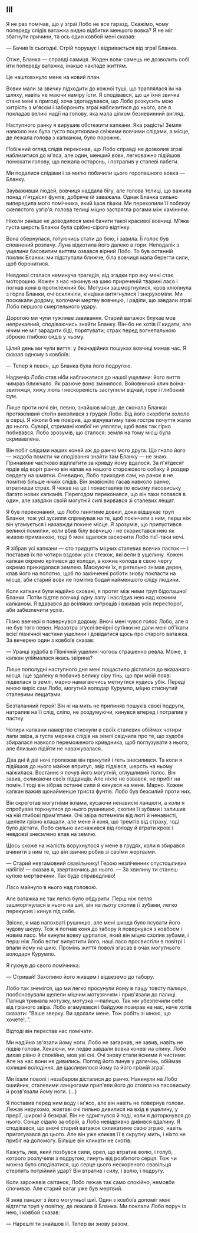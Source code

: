 ## ІІІ

Я не раз помічав, що у зграї Лобо не все гаразд.
Скажімо, чому попереду слідів ватажка видно відбитки меншого вовка?
Я не міг збагнути причини, та ось один ковбой мені сказав:

— Бачив їх сьогодні.
Стрій порушує і відривається від зграї Бланка.

Отже, Бланка — справді самиця.
Жоден вовк-самець не дозволить собі йти попереду ватажка, інакше накладе життям.

Це наштовхнуло мене на новий план.

Вовки мали за звичку підходити до кожної туші, що траплялася їм на шляху, навіть не маючи наміру їсти.
Я сподівався, що ця їхня звичка стане мені в пригоді, хоча здогадувався, що Лобо розкусить мою хитрість з м'ясом і заборонить зграї наблизитися до нього, але я покладав великі надії на голову, яка мала цілком безневинний вигляд.

Наступного ранку я вирушив обстежити капкани.
Яка радість!
Земля навколо них була густо поцяткована свіжими вовчими слідами, а місце, де лежала голова з капканом, було порожнє.

Побіжний огляд слідів переконав, що Лобо справді не дозволив зграї наблизитися до м'яса, але один, менший вовк, легковажно підійшов понюхати голову, що лежала осторонь, і потрапив у сталеві лабети.

Ми подалися слідами і за милю побачили цього горопашного вовка — Бланку.

Зауваживши людей, вовчиця наддала бігу, але голова телиці, що важила понад п'ятдесят фунтів, добряче їй заважала.
Однак Бланка сильно випередила мого помічника, який ішов пішки.
Ми перехопили її поблизу скелястого узгір'я: голова телиці міцно застрягла рогами між камінням.

Ніколи раніше не доводилося мені бачити такої красивої вовчиці.
М'яка густа шерсть Бланки була срібно-сірого відтінку.

Вона обернулася, готуючись стати до бою, і завила.
Її голос був сповнений розпачу.
Луна відкотила його далеко в гори.
Неподалік з ущелини басовитим виттям озвався вірний Лобо.
То був останній поклик Бланки: ми підступали ближче, біла вовчиця мала берегти сили, щоб боронитися.

Невдовзі сталася неминуча трагедія, від згадки про яку мені стає моторошно.
Кожен з нас накинув на шию приреченій тварині ласо і погнав коня в протилежний бік.
Мотузки зашморгнулися, кров хлюпнула з горла Бланки, очі оскляніли, кінцівки витягнулися і знерухоміли.
Ми поскакали додому, волочачи мертву вовчицю, і раділи, що завдали зграї Лобо першого смертельного удару.

Дорогою ми чули тужливе завивання.
Старий ватажок блукав мов неприкаяний, сподіваючись знайти Бланку.
Він-бо не хотів її кидати, але нічим не міг зарадити біді, порятувати; страх перед вогнепальною зброєю глибоко сидів у ньому.

Цілий день ми чули виття: у безнадійних пошуках вовчиці минав час.
Я сказав одному з ковбоїв:

— Тепер я певен, що Бланка була його подругою.

Надвечір Лобо став ніби наближатися до нашої ущелини: його виття чимраз ближчало.
Як разюче воно змінилося.
Войовничий клич воїна-звитяжця, хижу лють і нескореність заступили відчай, горе і глибокий сум.

Лише проти ночі він, певно, знайшов місце, де сконала Бланка: протяжливий стогін вихопився з грудей Лобо.
Від його скорботи хололо в серці.
Я ніколи б не повірив, що відчуватиму таке гостре почуття жалю до нього.
Суворі, стримані ковбої не уявляли, щоб вовк так гірко побивався.
Лобо зрозумів, що сталося: земля на тому місці була скривавлена.

Він побіг слідами наших коней аж до ранчо мого друга.
Що гнало його — жадоба помсти чи сподівання знайти там Бланку — не знаю.
Принаймні частково відплатити за кривду йому вдалося.
За п'ятдесят ярдів від воріт ранчо він напав на нашого сторожового собаку й роздер сердегу на шматки.
Очевидно, Лобо приходив сам, на ранок я не помітив більше нічиїх слідів.
Він знавісніло гасав навколо ранчо, втративши страх.
Я чекав на це і понаставляв по всьому пасовиську багато нових капканів.
Перегодом переконався, що він таки попався в один, але завдяки своїй могутній силі вирвався зі сталевих лещат.

Я був переконаний, що Лобо ганятиме довкіл, доки відшукає труп Бланки, тож усі зусилля спрямував на те, щоб покінчити з ним, перш ніж він угамується і назавжди покине місце.
Я зрозумів, що припустився великої помилки, коли вбив білу вовчицю і не скористався нею як живою приманкою, тоді б мені вдалося заскочити Лобо тієї-таки ночі.

Я зібрав усі капкани — сто тридцять міцних сталевих вовчих пасток — і поставив їх по чотири вздовж усіх стежок, які вели в ущелину.
Кожен капкан окремо кріпився до колоди, а кожна колода в свою чергу окремо прикидалася землею.
Маскуючи їх, я ретельно знімав дерен, клав його на полотно, щоб по закінченні роботи знову покласти на місце, аби старий вовк не помітив бодай найменшого сліду людини.

Коли капкани були надійно сховані, я протяг між ними труп бідолашної Бланки.
Потім відтяв вовчиці одну лапу і наслідив нею над кожним капканом.
Я вдавався до всіляких хитрощів і вживав усіх пересторог, аби забезпечити успіх.

Пізно ввечері я повернувся додому.
Вночі мені чувся голос Лобо, але я не був того певен.
Назавтра згуслі вечірні сутінки не дали мені об'їхати всієї північної частини ущелини і довідатися щось про старого ватажка.
За вечерею один з ковбоїв сказав:

— Уранці худоба в Північній ущелині чогось страшенно ревла.
Може, в капкан упіймалася якась звірина?

Лише пополудні наступного дня мені пощастило дістатися до вказаного місця.
Іще здалеку я побачив велику сіру тінь, що при моїй появі підвелася із землі, марно намагаючись метнутися кудись убік.
Переді мною виріс сам Лобо, могутній володар Курумпо, міцно стиснутий сталевими лещатами.

Безталанний герой!
Він ні на мить не припиняв пошуків своєї подруги, натрапив на її слід, сліпо, не роздумуючи, кинувся вперед і потрапив у пастку.

Чотири капкани намертво стиснули в своїх сталевих обіймах чотири лапи звіра, а густа мережа слідів на землі свідчила про те, що худоба збиралася навколо переможеного кривдника, щоб поглузувати з нього, але близько підійти не наважувалася.

Два дні й дві ночі пролежав він прикутий і геть знесилився.
Та коли я підійшов до нього майже впритул, звір підвівся, шерсть на ньому наїжилася.
Востаннє я почув його могутній, оглушливий голос.
Він завив, скликаючи своїх підданців.
Але ніхто не озвався, не прибіг на поміч.
І тоді він зібрав останні сили й кинувся на мене.
Марно.
Кожен капкан важив щонайменше триста фунтів.
Лобо був безсилий проти них.

Він скреготав могутніми іклами, кусаючи ненависні ланцюги, а коли я спробував торкнутися до нього рушницею, схопив її зубами і залишив на ній глибокі прим'ятини.
Очі звіра потемніли від люті й ненависті, щелепи грізно клацали, але мене й коня, що тремтів від страху, годі було дістати.
Лобо сильно виснажився від голоду й втрати крові і невдовзі знесилено впав на землю.

Щось схоже на жалість ворухнулося у мене в грудях, коли я збирався вчинити з ним те, що він звично робив зі своїми жертвами.

— Старий невгамовний свавільнику!
Герою незліченних спустошливих набігів!
— сказав я, звертаючись до нього.
— За хвилину ти станеш купою мертвечини.
Так буде справедливо!

Ласо майнуло в нього над головою.

Але ватажка не так легко було обдурити.
Перш ніж петля зашморгнулася в нього на шиї, він на льоту схопив її зубами, легко перекусив і кинув під себе.

Звісно, я мав напохваті рушницю, але мені шкода було псувати його чудову шкуру.
Тож я погнав коня до табору й повернувся з ковбоєм і новим ласо.
Ми кинули вовку цурпалок, який він міцно схопив зубами, і перш ніж Лобо встиг випустити його, наші ласо просвистіли в повітрі і впали йому на шию.
Промінь життя поволі згасав в очах могутнього володаря Курумпо.

Я гукнув до свого помічника:

— Стривай!
Захопимо його живцем і відвеземо до табору.

Лобо так знемігся, що ми легко просунули йому в пащу товсту палицю, пообсновували щелепи міцним мотузяччям і прив'язали до палиці.
Палиця тримала мотузку, мотузка —палицю.
Так ми убезпечили себе від грізного звіра.
Лобо вгамувався і байдуже позирав на нас, наче хотів сказати: "Ваше зверху.
Ви здолали мене.
Тож робіть зі мною, що хочете!..".

Відтоді він перестав нас помічати.

Ми надійно зв'язали йому ноги.
Лобо не загарчав, не завив, навіть не підвів голови.
Хекаючи, ми ледве завдали вовка коневі на спину.
Лобо дихав рівно й спокійно, мов уві сні.
Очі знову стали ясними й чистими.
Але на нас вони не дивились.
Погляд його линув у далечінь, обіймав колишні володіння, де щасливилося йому та його грізній зграї.

Ми їхали поволі і незабаром дісталися до ранчо.
Накинули на Лобо ошийник, сталевими ланцюгами прип'яли його до стовпа на пасовиську й розв'язали йому ноги.
(...)

Я поставив перед ним воду і м'ясо, але він навіть не повернув голови.
Лежав нерухомо, жовтаві очі пильно дивилися на вхід в ущелину, у прерії, широкі й безкраї.
Він не здригнувся й тоді, коли я доторкнувся до нього.
Сонце сідало за обрій, а Лобо невідривно дивився вдалину.
Я сподівався, що вночі старий ватажок скликатиме свою зграю, навіть приготувався до цього.
Але він уже кликав її в скрутну мить, і ніхто не прибіг на допомогу.
Більше він кликати не схотів.

Кажуть, лев, який позбувся сили, орел, що втратив волю, і голуб, котрого розлучили з подругою, гинуть від розбитого серця.
Тож чи можна було сподіватися, що серце цього нескореного свавільця стерпить потрійний удар?
Він втратив і силу, і волю, і подругу.

Коли зарожевів світанок, Лобо лежав так само спокійно, немовби спочивав.
Але старий ватаг уже був мертвий.

Я зняв ланцюг з його могутньої шиї.
Один з ковбоїв допоміг мені відтягти труп у повітку, де лежала й Бланка.
Ми поклали Лобо поруч із нею, і ковбой сказав:

— Нарешті ти знайшов її.
Тепер ви знову разом.
